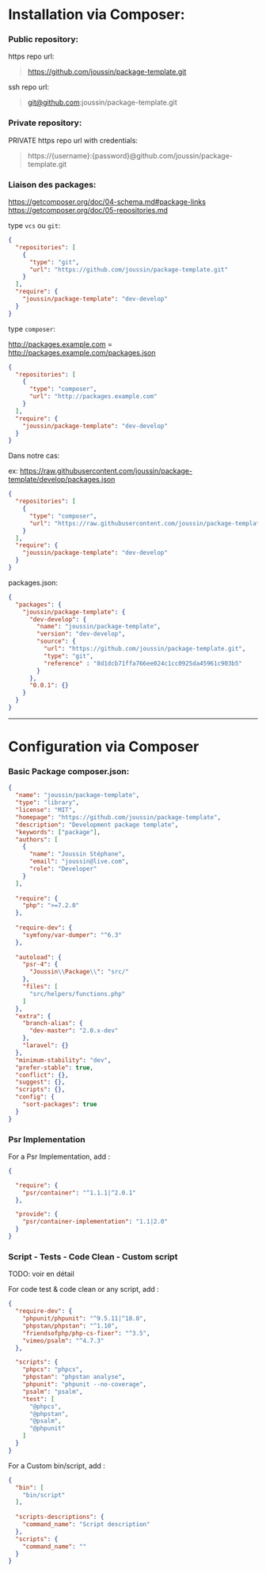 
# Installation via Composer:


### Public repository:

https repo url:
> https://github.com/joussin/package-template.git


ssh repo url:
> git@github.com:joussin/package-template.git


### Private repository:

PRIVATE https repo url with credentials:

> https://{username}:{password}@github.com/joussin/package-template.git





### Liaison des packages:

https://getcomposer.org/doc/04-schema.md#package-links
https://getcomposer.org/doc/05-repositories.md


type `vcs` ou `git`:

````json
{
  "repositories": [
    {
      "type": "git",
      "url": "https://github.com/joussin/package-template.git"
    }
  ],
  "require": {
    "joussin/package-template": "dev-develop"
  }
}
````

type `composer`:

http://packages.example.com = http://packages.example.com/packages.json

````json
{
  "repositories": [
    {
      "type": "composer",
      "url": "http://packages.example.com"
    }
  ],
  "require": {
    "joussin/package-template": "dev-develop"
  }
}
````

Dans notre cas:

ex: https://raw.githubusercontent.com/joussin/package-template/develop/packages.json


````json
{
  "repositories": [
    {
      "type": "composer",
      "url": "https://raw.githubusercontent.com/joussin/package-template/develop/"
    }
  ],
  "require": {
    "joussin/package-template": "dev-develop"
  }
}
````

packages.json:

````json
{
  "packages": {
    "joussin/package-template": {
      "dev-develop": {
        "name": "joussin/package-template",
        "version": "dev-develop",
        "source": {
          "url": "https://github.com/joussin/package-template.git",
          "type": "git",
          "reference" : "8d1dcb71ffa766ee024c1cc0925da45961c903b5"
        }
      },
      "0.0.1": {}
    }
  }
}
````






--- 


# Configuration via Composer

### Basic Package composer.json:

````json
{
  "name": "joussin/package-template",
  "type": "library",
  "license": "MIT",
  "homepage": "https://github.com/joussin/package-template",
  "description": "Development package template",
  "keywords": ["package"],
  "authors": [
    {
      "name": "Joussin Stéphane",
      "email": "joussin@live.com",
      "role": "Developer"
    }
  ],
  
  "require": {
    "php": ">=7.2.0"
  },
  
  "require-dev": {
    "symfony/var-dumper": "^6.3"
  },
  
  "autoload": {
    "psr-4": {
      "Joussin\\Package\\": "src/"
    },
    "files": [
      "src/helpers/functions.php"
    ]
  },
  "extra": {
    "branch-alias": {
      "dev-master": "2.0.x-dev"
    },
    "laravel": {}
  },
  "minimum-stability": "dev",
  "prefer-stable": true,
  "conflict": {},
  "suggest": {},
  "scripts": {},
  "config": {
    "sort-packages": true
  }
}
````

### Psr Implementation

For a Psr Implementation, add :

````json
{

  "require": {
    "psr/container": "^1.1.1|^2.0.1"
  },

  "provide": {
    "psr/container-implementation": "1.1|2.0"
  }
}
````

### Script - Tests - Code Clean - Custom script

TODO: voir en détail

For code test & code clean or any script, add :

````json
{
  "require-dev": {
    "phpunit/phpunit": "^9.5.11|^10.0",
    "phpstan/phpstan": "^1.10",
    "friendsofphp/php-cs-fixer": "^3.5",
    "vimeo/psalm": "^4.7.3"
  },

  "scripts": {
    "phpcs": "phpcs",
    "phpstan": "phpstan analyse",
    "phpunit": "phpunit --no-coverage",
    "psalm": "psalm",
    "test": [
      "@phpcs",
      "@phpstan",
      "@psalm",
      "@phpunit"
    ]
  }
}
````

For a Custom bin/script, add :

````json
{
  "bin": [
    "bin/script"
  ],
  
  "scripts-descriptions": {
    "command_name": "Script description"
  },
  "scripts": {
    "command_name": ""
  }
}

````
